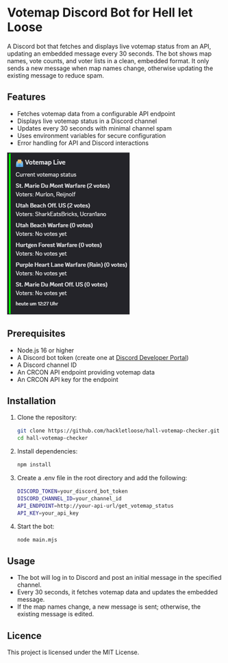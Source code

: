 # Votemap Discord Bot for Hell let Loose

A Discord bot that fetches and displays live votemap status from an API, updating an embedded message every 30 seconds. The bot shows map names, vote counts, and voter lists in a clean, embedded format. It only sends a new message when map names change, otherwise updating the existing message to reduce spam.

## Features
- Fetches votemap data from a configurable API endpoint
- Displays live votemap status in a Discord channel
- Updates every 30 seconds with minimal channel spam
- Uses environment variables for secure configuration
- Error handling for API and Discord interactions

![image](screenshot.png)

## Prerequisites
- Node.js 16 or higher
- A Discord bot token (create one at [Discord Developer Portal](https://discord.com/developers/applications))
- A Discord channel ID
- An CRCON API endpoint providing votemap data
- An CRCON API key for the endpoint

## Installation
1. Clone the repository:
   ```bash
   git clone https://github.com/hackletloose/hall-votemap-checker.git
   cd hall-votemap-checker

2. Install dependencies:
   ```bash
   npm install

3. Create a .env file in the root directory and add the following:
   ```bash
   DISCORD_TOKEN=your_discord_bot_token
   DISCORD_CHANNEL_ID=your_channel_id
   API_ENDPOINT=http://your-api-url/get_votemap_status
   API_KEY=your_api_key

4. Start the bot:
   ```bash
   node main.mjs

## Usage
- The bot will log in to Discord and post an initial message in the specified channel.
- Every 30 seconds, it fetches votemap data and updates the embedded message.
- If the map names change, a new message is sent; otherwise, the existing message is edited.

## Licence
This project is licensed under the MIT License.
